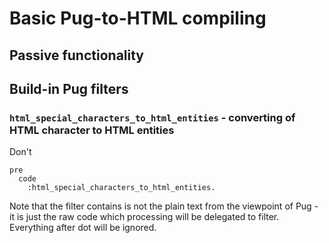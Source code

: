 # Basic Pug-to-HTML compiling

## Passive functionality

## Build-in Pug filters
### `html_special_characters_to_html_entities` - converting of HTML character to HTML entities

Don't

```pug
pre
  code 
    :html_special_characters_to_html_entities.
```

Note that the filter contains is not the plain text from the viewpoint of Pug - it is just the raw code which processing
will be delegated to filter.
Everything after dot will be ignored.
